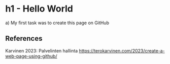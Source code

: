 # h1 - Hello World

a) My first task was to create this page on GitHub

## References

Karvinen 2023: Palvelinten hallinta https://terokarvinen.com/2023/create-a-web-page-using-github/
